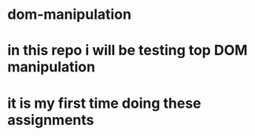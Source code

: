 # dom-manipulation
# in this repo i will be testing top DOM manipulation
# it is my first time doing these assignments
